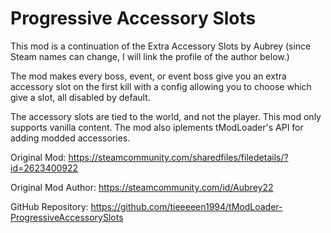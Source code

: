 # Progressive Accessory Slots

This mod is a continuation of the Extra Accessory Slots by Aubrey (since Steam names can change, I will link the profile of the author below.)

The mod makes every boss, event, or event boss give you an extra accessory slot on the first kill with a config allowing you to choose which give a slot, all disabled by default.

The accessory slots are tied to the world, and not the player. This mod only supports vanilla content. The mod also iplements tModLoader's API for adding modded accessories.

Original Mod: https://steamcommunity.com/sharedfiles/filedetails/?id=2623400922

Original Mod Author: https://steamcommunity.com/id/Aubrey22

GitHub Repository: https://github.com/tieeeeen1994/tModLoader-ProgressiveAccessorySlots